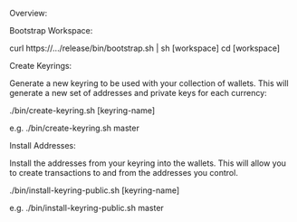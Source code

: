 Overview:


Bootstrap Workspace:

 curl https://.../release/bin/bootstrap.sh | sh [workspace]
 cd [workspace]


Create Keyrings:

 Generate a new keyring to be used with your collection of wallets. This will generate a new set of addresses and private keys for each currency:

 ./bin/create-keyring.sh [keyring-name]


 e.g.
 ./bin/create-keyring.sh master


Install Addresses:

 Install the addresses from your keyring into the wallets. This will allow you to create transactions to and from the addresses you control.

 ./bin/install-keyring-public.sh [keyring-name]


 e.g.
 ./bin/install-keyring-public.sh master

